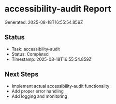 # accessibility-audit Report

Generated: 2025-08-18T16:55:54.859Z

## Status
- Task: accessibility-audit
- Status: Completed
- Timestamp: 2025-08-18T16:55:54.859Z

## Next Steps
- Implement actual accessibility-audit functionality
- Add proper error handling
- Add logging and monitoring
